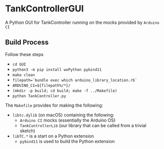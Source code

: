 # TankControllerGUI
A Python GUI for TankController running on the mocks provided by `Arduino CI`

## Build Process
Follow these steps
* `cd GUI`
* `python3 -m pip install wxPython pybind11`
* `make clean`
* ``filepath=`bundle exec which arduino_library_location.rb` ``
* `ARDUINO_CI=${filepath%/*}/`
* `(mkdir -p build; cd build; make -f ../Makefile)`
* `python TankController.py`

The `Makefile` provides for making the following:
* `libtc.dylib` (on macOS) containing the following:
  * `Arduino CI` mocks (essentially the Arduino OS)
  * `TankControllerLib` (our library that can be called from a trivial sketch)
* `libTC.*` is a start on a Python extension
  * `pybind11` is used to build the Python extension
